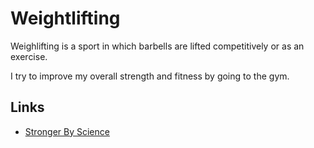 # Weightlifting

Weighlifting is a sport in which barbells are lifted competitively or as an exercise.

I try to improve my overall strength and fitness by going to the gym.

## Links

* [Stronger By Science](https://www.strongerbyscience.com/#)

